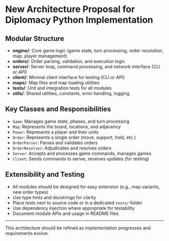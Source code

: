 # New Architecture Proposal for Diplomacy Python Implementation

## Modular Structure

- **engine/**: Core game logic (game state, turn processing, order resolution, map, player management)
- **orders/**: Order parsing, validation, and execution logic
- **server/**: Server loop, command processing, and network interface (CLI or API)
- **client/**: Minimal client interface for testing (CLI or API)
- **maps/**: Map files and map loading utilities
- **tests/**: Unit and integration tests for all modules
- **utils/**: Shared utilities, constants, error handling, logging

## Key Classes and Responsibilities

- `Game`: Manages game state, phases, and turn processing
- `Map`: Represents the board, locations, and adjacency
- `Power`: Represents a player and their units
- `Order`: Represents a single order (move, support, hold, etc.)
- `OrderParser`: Parses and validates orders
- `OrderResolver`: Adjudicates and resolves orders
- `Server`: Accepts and processes game commands, manages games
- `Client`: Sends commands to server, receives updates (for testing)

## Extensibility and Testing

- All modules should be designed for easy extension (e.g., map variants, new order types)
- Use type hints and docstrings for clarity
- Place tests next to source code or in a dedicated `tests/` folder
- Use dependency injection where appropriate for testability
- Document module APIs and usage in README files

---

This architecture should be refined as implementation progresses and requirements evolve.
